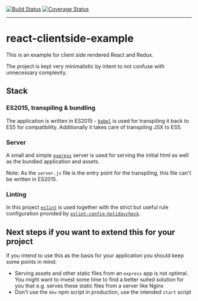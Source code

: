 [![Build Status](https://img.shields.io/travis/lxanders/react-clientside-example/master.svg?style=flat)](https://travis-ci.org/lxanders/react-clientside-example)
[![Coverage Status](https://img.shields.io/coveralls/lxanders/react-clientside-example/master.svg?style=flat)](https://coveralls.io/r/lxanders/react-clientside-example)

-----

# react-clientside-example

This is an example for client side rendered React and Redux.

The project is kept very minimalistic by intent to not confuse with unnecessary complexity.

## Stack

### ES2015, transpiling & bundling

The application is written in ES2015 - [`babel`](https://github.com/babel/babel) is used for transpiling it back to ES5 for compatibility. Additionally it takes care of transpiling JSX to ES5.

### Server

A small and simple [`express`](https://github.com/expressjs/express/) server is used for serving the initial html as well as the bundled application and assets.

Note: As the `server.js` file is the entry point for the transpiling, this file can't be written in ES2015.

### Linting

In this project [`eslint`](https://github.com/eslint/eslint) is used together with the strict but useful rule configuration provided by [`eslint-config-holidaycheck`](https://github.com/holidaycheck/eslint-config-holidaycheck).

## Next steps if you want to extend this for your project

If you intend to use this as the basis for your application you should keep some points in mind:

* Serving assets and other static files from an `express` app is not optimal. You might want to invest some time to find a better suited solution for you that e.g. serves these static files from a server like Nginx
* Don't use the `dev` npm script in production, use the intended `start` script
